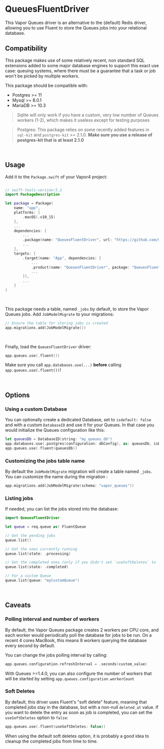 # QueuesFluentDriver

This Vapor Queues driver is an alternative to the (default) Redis driver, allowing you to use Fluent to store the Queues jobs into your relational database.


## Compatibility

This package makes use of some relatively recent, non standard SQL extensions added to some major database engines to support this exact use case: queuing systems, where there must be a guarantee that a task or job won't be picked by multiple workers.

This package should be compatible with:

- Postgres >= 11
- Mysql >= 8.0.1
- MariaDB >= 10.3

> Sqlite will only work if you have a custom, very low number of Queues workers (1-2), which makes it useless except for testing purposes

> Postgres: This package relies on some recently added features in `sql-kit` and `postgres-kit` >= 2.1.0. **Make sure you use a release of postgres-kit that is at least 2.1.0**

&nbsp;

## Usage



Add it to the  `Package.swift`  of your Vapor4 project: 

```swift

// swift-tools-version:5.2
import PackageDescription

let package = Package(
    name: "app",
    platforms: [
        .macOS(.v10_15)
    ],
    ...
    dependencies: [
        ...
        .package(name: "QueuesFluentDriver", url: "https://github.com/m-barthelemy/vapor-queues-fluent-driver.git", from: "1.0.0-rc.2"),
        ...
    ],
    targets: [
        .target(name: "App", dependencies: [
            ...
            .product(name: "QueuesFluentDriver", package: "QueuesFluentDriver"),
            ...
        ]),
        ...
    ]
)

```

&nbsp;

This package needs a table, named `_jobs` by default, to store the Vapor Queues jobs. Add `JobModelMigrate` to your migrations:
```swift
// Ensure the table for storing jobs is created
app.migrations.add(JobModelMigrate())
```    

&nbsp;

Finally, load the `QueuesFluentDriver` driver:
```swift    
app.queues.use(.fluent())
```
Make sure you call `app.databases.use(...)` **before** calling `app.queues.use(.fluent())`!

&nbsp;

## Options

### Using a custom Database 
You can optionally create a dedicated Database, set to `isdefault: false` and with a custom `DatabaseID` and use it for your Queues.
In that case you would initialize the Queues configuration like this:

```swift
let queuesDb = DatabaseID(string: "my_queues_db")
app.databases.use(.postgres(configuration: dbConfig), as: queuesDb, isDefault: false)
app.queues.use(.fluent(queuesDb))
```

### Customizing the jobs table name
By default the `JobModelMigrate` migration will create a table named `_jobs`. You can customize the name during the migration :
```swift
app.migrations.add(JobModelMigrate(schema: "vapor_queues"))
```

### Listing jobs
If needed, you can list the jobs stored into the database:

```swift
import QueuesFluentDriver

let queue = req.queue as! FluentQueue

// Get the pending jobs
queue.list()

// Get the ones currently running
queue.list(state: .processing)

// Get the completed ones (only if you didn't set `useSoftDeletes` to `false`)
queue.list(state: .completed)

// For a custom Queue
queue.list(queue: "myCustomQueue")
```



&nbsp;


## Caveats


### Polling interval and number of workers
By default, the Vapor Queues package creates 2 workers per CPU core, and each worker would periodically poll the database for jobs to be run.
On a recent 4 cores MacBook, this means 8 workers querying the database every second by default.

You can change the jobs polling interval by calling:

```swift
app.queues.configuration.refreshInterval = .seconds(custom_value)
```

With Queues >=1.4.0, you can also configure the number of workers that will be started by setting `app.queues.configuration.workerCount`


### Soft Deletes
By default, this driver uses Fluent's "soft delete" feature, meaning that completed jobs stay in the database, but with a non-null `deleted_at` value.
If you want to delete the entry as soon as job is completed, you can set the `useSoftDeletes` option to `false`:

```swift
app.queues.use(.fluent(useSoftDeletes: false))
```

When using the default soft deletes option, it is probably a good idea to cleanup the completed jobs from time to time.
